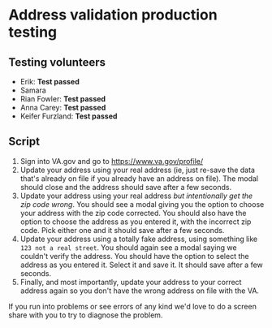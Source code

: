 # Address validation production testing 

## Testing volunteers

- Erik: **Test passed**
- Samara
- Rian Fowler: **Test passed**
- Anna Carey: **Test passed**
- Keifer Furzland: **Test passed**

## Script

1. Sign into VA.gov and go to https://www.va.gov/profile/
1. Update your address using your real address (ie, just re-save the data that's already on file if you already have an address on file). The modal should close and the address should save after a few seconds.
1. Update your address using your real address _but intentionally get the zip code wrong_. You should see a modal giving you the option to choose your address with the zip code corrected. You should also have the option to choose the address as you entered it, with the incorrect zip code. Pick either one and it should save after a few seconds.
1. Update your address using a totally fake address, using something like `123 not a real street`. You should again see a modal saying we couldn't verify the address. You should have the option to select the address as you entered it. Select it and save it. It should save after a few seconds.
1. Finally, and most importantly, update your address to your correct address again so you don't have the wrong address on file with the VA.

If you run into problems or see errors of any kind we'd love to do a screen share with you to try to diagnose the problem.
